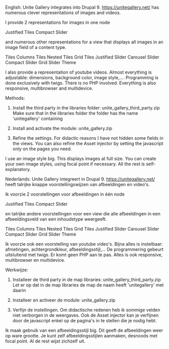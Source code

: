 English:
Unite Gallery integrates into Drupal 9. https://unitegallery.net/ has numerous clever representations of images and videos.

I provide 2 representations for images in one node

Justified Tiles
Compact Slider

and numerous other representations for a view that displays all images in an image field of a content type.

Tiles Columns
Tiles Nested
Tiles Grid
Tiles Justified
Slider Carousel
Slider Compact
Slider Grid
Slider Theme

I also provide a representation of youtube videos. Almost everything is adjustable: dimensions, background color, image style,.... Programming is done exclusively with twigs. There is no PHP involved. Everything is also responsive, multibrowser and multidevice.

Methods:

1) Install the third party in the libraries folder: unite_gallery_third_party.zip Make sure that in the libraries folder the folder has the name 'unitegallery' containing 

2) Install and activate the module: unite_gallery.zip

3) Refine the settings. For didactic reasons I have not hidden some fields in the views. You can also refine the Asset injector by setting the javascript only on the pages you need.

I use an image style big. This displays images at full size. You can create your own image styles, using focal point if necessary.  All the rest is self-explanatory.


Nederlands:
Unite Gallery integreert in Drupal 9. https://unitegallery.net/ heeft talrijke knappe voorstellingswijzen van afbeeldingen en video's.

Ik voorzie 2 voorstellingen voor afbeeldingen in één node

Justified Tiles
Compact Slider

en talrijke andere voorstellingen voor een view die alle afbeeldingen in een afbeeldingsveld van een inhoudstype weergeeft.

Tiles Columns
Tiles Nested
Tiles Grid
Tiles Justified
Slider Carousel
Slider Compact
Slider Grid
Slider Theme

Ik voorzie ook een voorstelling van youtube video's. Bijna alles is instelbaar: afmetingen, achtergrondkleur, afbeeldingsstijl,... De programmering gebeurt uitsluitend met twigs. Er komt geen PHP aan te pas. Alles is ook responsive, multibrowser en multidevice.

Werkwijze:

1) Installeer de third party in de map libraries: unite_gallery_third_party.zip  Let er op dat in de map libraries de map de naam heeft 'unitegallery' met daarin 

2) Installeer en activeer de module: unite_gallery.zip

3) Verfijn de instellingen. Om didactische redenen heb ik sommige velden niet verborgen in de weergaves. Ook de Asset injector kan je verfijnen door de javascript enkel op de pagina's in te stellen die je nodig hebt.

Ik maak gebruik van een afbeeldingsstijl big. Dit geeft de afbeeldingen weer op ware grootte. Je kunt zelf afbeeldingsstijlen aanmaken, desnoods met focal point.  Al de rest wijst zichzelf uit.
